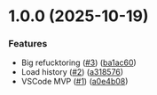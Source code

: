 # 1.0.0 (2025-10-19)


### Features

* Big refucktoring ([#3](https://github.com/AgentSmithyAI/agentsmithy-vscode/issues/3)) ([ba1ac60](https://github.com/AgentSmithyAI/agentsmithy-vscode/commit/ba1ac60fea282669d08d708c616aa6398fa08617))
* Load history ([#2](https://github.com/AgentSmithyAI/agentsmithy-vscode/issues/2)) ([a318576](https://github.com/AgentSmithyAI/agentsmithy-vscode/commit/a318576f4f58236ff02265a7d7753979c1fbe947))
* VSCode MVP ([#1](https://github.com/AgentSmithyAI/agentsmithy-vscode/issues/1)) ([a0e4b08](https://github.com/AgentSmithyAI/agentsmithy-vscode/commit/a0e4b082b80355231b390194eecc99392b111ecf))
